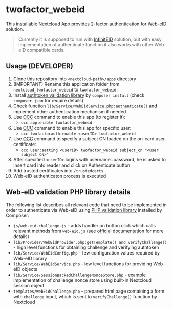 # twofactor_webeid

This installable [Nextcloud App](https://docs.nextcloud.com/server/latest/admin_manual/apps_management.html#apps-management) provides 2-factor authentication for [Web-eID](https://web-eid.eu/) solution.

> Currently it is supposed to run with [InfinitEID](https://github.com/Muzosh/InfinitEID) solution, but with easy implementation of authenticate function it also works with other Web-eID compatible cards.

## Usage (DEVELOPER)

1. Clone this repository into `<nextcloud-path>/apps` directory
1. (IMPORTANT) Rename this application folder from `nextcloud_twofactor_webeid` to `twofactor_webeid`.
1. Install [authtoken validation library](https://github.com/Muzosh/web-eid-authtoken-validation-php) by `composer install` (check `composer.json` for require details)
1. Check function `lib/Service/WebEidService.php:authenticate()` and implement other authentication mechanism if needed
1. Use [OCC](https://docs.nextcloud.com/server/latest/admin_manual/configuration_server/occ_command.html?highlight=occ#using-the-occ-command) command to enable this app (to register it):
   * `occ app:enable twofactor_webeid`
1. Use [OCC](https://docs.nextcloud.com/server/latest/admin_manual/configuration_server/occ_command.html?highlight=occ#using-the-occ-command) command to enable this app for specific user:
   * `occ twofactorauth:enable <userID> twofactor_webeid`
1. Use [OCC](https://docs.nextcloud.com/server/latest/admin_manual/configuration_server/occ_command.html?highlight=occ#using-the-occ-command) command to specify a subject CN loaded on the on-card user certificate:
   * `occ user:setting <userID> twofactor_webeid subject_cn "<user subject CN>"`
1. After specified `<userID>` logins with username+password, he is asked to insert card into reader and click on Authenticate button
1. Add trusted certificates into `/trustedcerts`
1. Web-eID authenticaton process is executed

## Web-eID validation PHP library details

The following list describes all relevant code that need to be implemented in order to authenticate via Web-eID using [PHP validation library](https://github.com/Muzosh/web-eid-authtoken-validation-php) installed by Composer:

* `js/web-eid-challenge.js` - adds handler on button click which calls relevant methods from `web-eid.js` (see [official documentation](https://github.com/web-eid/web-eid.js) for more details)
* `lib/Provider/WebEidProvider.php:getTemplate() and verifyChallenge()` - high level functions for obtaining challenge and verifying authtoken
* `lib/Service/WebEidConfig.php` - few configuration values required by Web-eID library
* `lib/Service/WebEidService.php` - low level functions for providing Web-eID objects
* `lib/Service/SessionBackedChallengeNonceStore.php` - example implementation of challenge nonce store using built-in Nextcloud session object
* `templates/WebEidChallenge.php` - prepared html page containing a form with `challenge` input, which is sent to `verifyChallenge()` function by Nextcloud

<!-- # (INGORE REST OF README - building the app is used for Nextcloud App Store publishing)
## Building the app

The app can be built by using the provided Makefile by running:

    make

This requires the following things to be present:

* make
* which
* tar: for building the archive
* curl: used if phpunit and composer are not installed to fetch them from the web
* npm: for building and testing everything JS, only required if a package.json is placed inside the **js/** folder

The make command will install or update Composer dependencies if a composer.json is present and also **npm run build** if a package.json is present in the **js/** folder. The npm **build** script should use local paths for build systems and package managers, so people that simply want to build the app won't need to install npm libraries globally, e.g.:

**package.json**:

```json
"scripts": {
    "test": "node node_modules/gulp-cli/bin/gulp.js karma",
    "prebuild": "npm install && node_modules/bower/bin/bower install && node_modules/bower/bin/bower update",
    "build": "node node_modules/gulp-cli/bin/gulp.js"
}
```

## Publish to App Store

First get an account for the [App Store](http://apps.nextcloud.com/) then run:

    make && make appstore

The archive is located in build/artifacts/appstore and can then be uploaded to the App Store.

## Running tests

You can use the provided Makefile to run all tests by using:

    make test

This will run the PHP unit and integration tests and if a package.json is present in the **js/** folder will execute **npm run test**

Of course you can also install [PHPUnit](http://phpunit.de/getting-started.html) and use the configurations directly:

    phpunit -c phpunit.xml

or:

    phpunit -c phpunit.integration.xml

for integration tests -->
